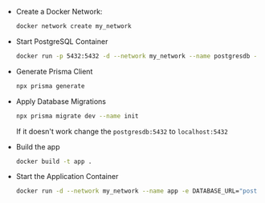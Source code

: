 - Create a Docker Network:

  ```sh
  docker network create my_network
  ```

- Start PostgreSQL Container

  ```sh
  docker run -p 5432:5432 -d --network my_network --name postgresdb -e POSTGRES_USER=user -e POSTGRES_PASSWORD=password -e POSTGRES_DB=dbname postgres
  ```

- Generate Prisma Client

  ```sh
  npx prisma generate
  ```

- Apply Database Migrations

  ```sh
  npx prisma migrate dev --name init
  ```

  If it doesn't work change the `postgresdb:5432` to `localhost:5432`

- Build the app

  ```sh
  docker build -t app .
  ```

- Start the Application Container
  ```sh
  docker run -d --network my_network --name app -e DATABASE_URL="postgresql://user:password@postgresdb:5432/dbname" app
  ```
